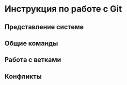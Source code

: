# Инструкция по работе с Git

## Представление системе

## Общие команды

## Работа с ветками

## Конфликты
